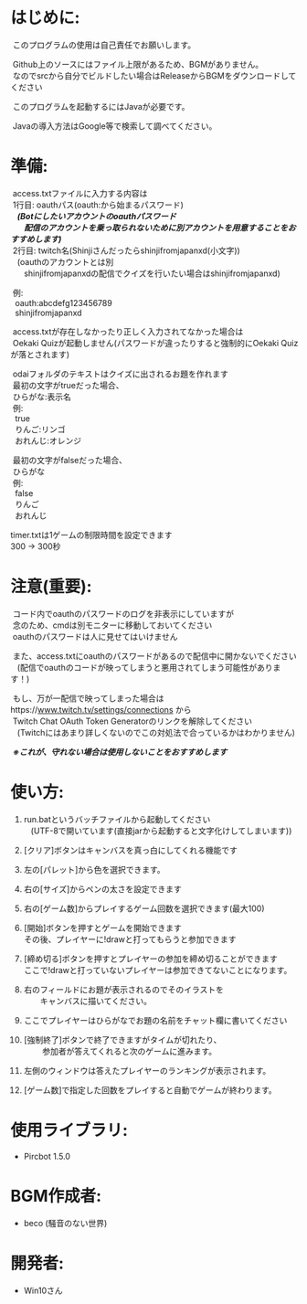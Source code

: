 # はじめに:
&nbsp;このプログラムの使用は自己責任でお願いします。
   
&nbsp;Github上のソースにはファイル上限があるため、BGMがありません。  
&nbsp;なのでsrcから自分でビルドしたい場合はReleaseからBGMをダウンロードしてください  
  
&nbsp;このプログラムを起動するにはJavaが必要です。  
  
&nbsp;Javaの導入方法はGoogle等で検索して調べてください。  
  
# 準備:
&nbsp;access.txtファイルに入力する内容は  
&nbsp;1行目: oauthパス(oauth:から始まるパスワード)  
&nbsp;&nbsp;&nbsp;***(Botにしたいアカウントのoauthパスワード***  
&nbsp;&nbsp;&nbsp;&nbsp;&nbsp;&nbsp;***配信のアカウントを乗っ取られないために別アカウントを用意することをおすすめします)***  
&nbsp;2行目: twitch名(Shinjiさんだったらshinjifromjapanxd(小文字))  
&nbsp;&nbsp;&nbsp;(oauthのアカウントとは別  
&nbsp;&nbsp;&nbsp;&nbsp;&nbsp;&nbsp;shinjifromjapanxdの配信でクイズを行いたい場合はshinjifromjapanxd)  
   
&nbsp;例:  
&nbsp;&nbsp;oauth:abcdefg123456789  
&nbsp;&nbsp;shinjifromjapanxd  
   
&nbsp;access.txtが存在しなかったり正しく入力されてなかった場合は  
&nbsp;Oekaki Quizが起動しません(パスワードが違ったりすると強制的にOekaki Quizが落とされます)  
  
&nbsp;odaiフォルダのテキストはクイズに出されるお題を作れます  
&nbsp;最初の文字がtrueだった場合、  
&nbsp;ひらがな:表示名  
&nbsp;例:  
&nbsp;&nbsp;true  
&nbsp;&nbsp;りんご:リンゴ  
&nbsp;&nbsp;おれんじ:オレンジ  
  
&nbsp;最初の文字がfalseだった場合、  
&nbsp;ひらがな  
&nbsp;例:  
&nbsp;&nbsp;false  
&nbsp;&nbsp;りんご  
&nbsp;&nbsp;おれんじ  
  
 timer.txtは1ゲームの制限時間を設定できます  
  300 → 300秒  
  
# 注意(重要):
&nbsp;コード内でoauthのパスワードのログを非表示にしていますが  
&nbsp;念のため、cmdは別モニターに移動しておいてください  
&nbsp;oauthのパスワードは人に見せてはいけません  

&nbsp;また、access.txtにoauthのパスワードがあるので配信中に開かないでください  
&nbsp;&nbsp;&nbsp;(配信でoauthのコードが映ってしまうと悪用されてしまう可能性があります！)  
 
&nbsp;もし、万が一配信で映ってしまった場合はhttps://www.twitch.tv/settings/connections から  
&nbsp;Twitch Chat OAuth Token Generatorのリンクを解除してください  
&nbsp;&nbsp;&nbsp;(Twitchにはあまり詳しくないのでこの対処法で合っているかはわかりません)  

&nbsp;***※これが、守れない場合は使用しないことをおすすめします***  

# 使い方:
1. run.batというバッチファイルから起動してください  
&nbsp;&nbsp;&nbsp;(UTF-8で開いています(直接jarから起動すると文字化けしてしまいます))  
  
 2. [クリア]ボタンはキャンバスを真っ白にしてくれる機能です  
  
 3. 左の[パレット]から色を選択できます。  
  
 4. 右の[サイズ]からペンの太さを設定できます  
  
 5. 右の[ゲーム数]からプレイするゲーム回数を選択できます(最大100)  
  
 6. [開始]ボタンを押すとゲームを開始できます  
    その後、プレイヤーに!drawと打ってもらうと参加できます  
  
 7. [締め切る]ボタンを押すとプレイヤーの参加を締め切ることができます  
    ここで!drawと打っていないプレイヤーは参加できてないことになります。  
  
 8. 右のフィールドにお題が表示されるのでそのイラストを  
　　キャンバスに描いてください。  
  
 9. ここでプレイヤーはひらがなでお題の名前をチャット欄に書いてください  
  
 10. [強制終了]ボタンで終了できますがタイムが切れたり、  
　　 参加者が答えてくれると次のゲームに進みます。  
  
 11. 左側のウィンドウは答えたプレイヤーのランキングが表示されます。  
  
 12. [ゲーム数]で指定した回数をプレイすると自動でゲームが終わります。  
  
# 使用ライブラリ:
 - Pircbot 1.5.0  
  
# BGM作成者:
 - beco (騒音のない世界)  
  
# 開発者:
 - Win10さん  
